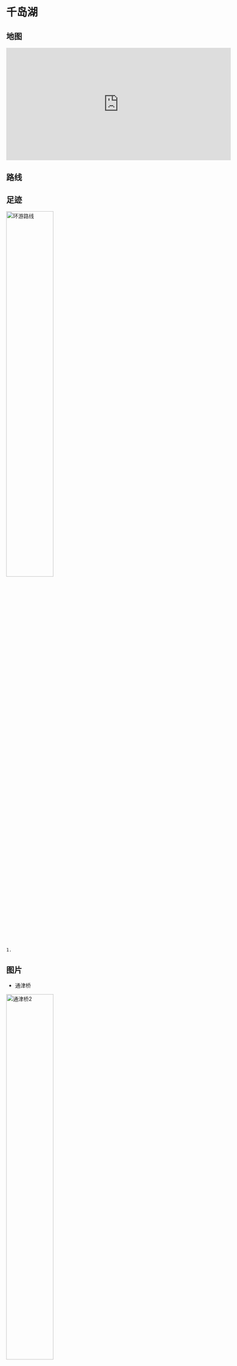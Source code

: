 # 千岛湖

## 地图

<iframe width='600' height='300' frameborder='0' scrolling='no' marginheight='0' marginwidth='0' src='http://f.amap.com/UyYl_0D74sou'></iframe>

## 路线


## 足迹

<img alt="环游路线" src ="http://upload.ouliu.net/i/20180325013510yoack.jpeg" width="50%" />  

```
1.
```

## 图片

* 通津桥

<img alt="通津桥2" src ="http://upload.ouliu.net/i/20180324214827k7q6t.jpeg" width="50%" />  

## 建议

* 时长：一日即可玩完
* 花费：不贵 700RMB+
* 吃喝：一般
* 状态：适合养老,佛系旅游

## 备注

